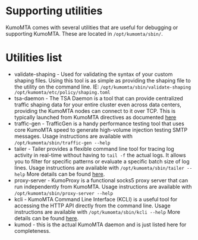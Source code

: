 # Supporting utilities

KumoMTA comes with several utilities that are useful for debugging or supporting KumoMTA.  These are located in `/opt/kumomta/sbin/`.

# Utilities list

* validate-shaping - Used for validating the syntax of your custom shaping files. Using this tool is as simple as providing the shaping file to the utility on the command line. IE: `/opt/kumomta/sbin/validate-shaping /opt/kumomta/etc/policy/shaping.toml`
* tsa-daemon - The TSA Daemon is a tool that can provide centralized traffic shaping data for your entire cluster even across data centers, providing the KumoMTA nodes can connect to it over TCP. This is typically launched from KumoMTA directives as documented [here](../configuration/trafficshaping.md#configure-the-tsa_initlua-file)
* traffic-gen - TrafficGen is a handy performance testing tool that uses core KumoMTA speed to generate high-volume injection testing SMTP messages. Usage instructions are available with `/opt/kumomta/sbin/traffic-gen --help`
* tailer - Tailer provides a flexible command line tool for tracing log activity in real-time without having to `tail -f` the actual logs. It allows you to filter for specific patterns or evaluate a specific batch size of log lines. Usage instructions are available with `/opt/kumomta/sbin/tailer --help`  More details can be found [here](./logs.md#using-tailer).
* proxy-server - KumoProxy is a functional socks5 proxy server that can run independently from KumoMTA.  Usage instructions are available with `/opt/kumomta/sbin/proxy-server --help`
* kcli - KumoMTA Command Line Interface (KCLI) is a useful tool for accessing the HTTP API directly from the command line. Usage instructions are available with `/opt/kumomta/sbin/kcli --help`  More details can be found [here](./kcli.md).
* kumod - this is the actual KumoMTA daemon and is just listed here for completeness.
